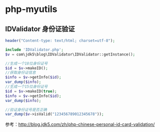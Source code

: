 ﻿# php-myutils
## IDValidator 身份证验证

```php
header("Content-type: text/html; charset=utf-8");

include 'IDValidator.php';
$v = com\jdk5\blog\IDValidator\IDValidator::getInstance();

//生成一个18位身份证号
$id = $v->makeID();
//获取身份证信息
$info = $v->getInfo($id);
var_dump($info);
//生成一个15位身份证号
$id = $v->makeID(true);
$info = $v->getInfo($id);
var_dump($info);

//验证身份证号是否正确
var_dump($v->isValid("123456789012345678"));
```

参考：http://blog.jdk5.com/zh/php-chinese-personal-id-card-validation/

